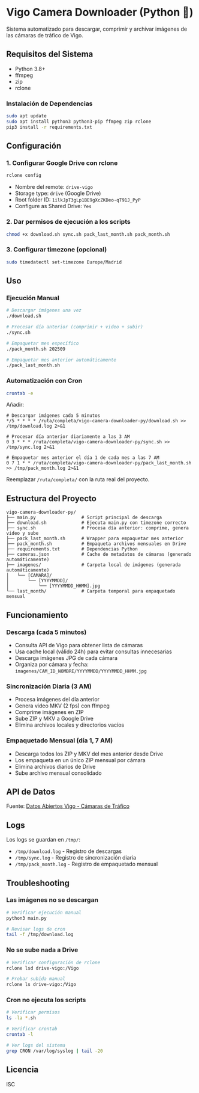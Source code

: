 # Vigo Camera Downloader (Python 🐍)

Sistema automatizado para descargar, comprimir y archivar imágenes de las cámaras de tráfico de Vigo.

## Requisitos del Sistema

- Python 3.8+
- ffmpeg
- zip
- rclone

### Instalación de Dependencias

```bash
sudo apt update
sudo apt install python3 python3-pip ffmpeg zip rclone
pip3 install -r requirements.txt
```

## Configuración

### 1. Configurar Google Drive con rclone

```bash
rclone config
```

- Nombre del remote: `drive-vigo`
- Storage type: `drive` (Google Drive)
- Root folder ID: `1ilkJpT3gLp1BE9gXcZKDeo-qT91J_PyP`
- Configure as Shared Drive: `Yes`

### 2. Dar permisos de ejecución a los scripts

```bash
chmod +x download.sh sync.sh pack_last_month.sh pack_month.sh
```

### 3. Configurar timezone (opcional)

```bash
sudo timedatectl set-timezone Europe/Madrid
```

## Uso

### Ejecución Manual

```bash
# Descargar imágenes una vez
./download.sh

# Procesar día anterior (comprimir + video + subir)
./sync.sh

# Empaquetar mes específico
./pack_month.sh 202509

# Empaquetar mes anterior automáticamente
./pack_last_month.sh
```

### Automatización con Cron

```bash
crontab -e
```

Añadir:

```cron
# Descargar imágenes cada 5 minutos
*/5 * * * * /ruta/completa/vigo-camera-downloader-py/download.sh >> /tmp/download.log 2>&1

# Procesar día anterior diariamente a las 3 AM
0 3 * * * /ruta/completa/vigo-camera-downloader-py/sync.sh >> /tmp/sync.log 2>&1

# Empaquetar mes anterior el día 1 de cada mes a las 7 AM
0 7 1 * * /ruta/completa/vigo-camera-downloader-py/pack_last_month.sh >> /tmp/pack_month.log 2>&1
```

Reemplazar `/ruta/completa/` con la ruta real del proyecto.

## Estructura del Proyecto

```
vigo-camera-downloader-py/
├── main.py                 # Script principal de descarga
├── download.sh             # Ejecuta main.py con timezone correcto
├── sync.sh                 # Procesa día anterior: comprime, genera video y sube
├── pack_last_month.sh      # Wrapper para empaquetar mes anterior
├── pack_month.sh           # Empaqueta archivos mensuales en Drive
├── requirements.txt        # Dependencias Python
├── cameras.json            # Cache de metadatos de cámaras (generado automáticamente)
├── imagenes/               # Carpeta local de imágenes (generada automáticamente)
│   └── [CAMARA]/
│       └── [YYYYMMDD]/
│           └── [YYYYMMDD_HHMM].jpg
└── last_month/             # Carpeta temporal para empaquetado mensual
```

## Funcionamiento

### Descarga (cada 5 minutos)
- Consulta API de Vigo para obtener lista de cámaras
- Usa cache local (válido 24h) para evitar consultas innecesarias
- Descarga imágenes JPG de cada cámara
- Organiza por cámara y fecha: `imagenes/CAM_ID_NOMBRE/YYYYMMDD/YYYYMMDD_HHMM.jpg`

### Sincronización Diaria (3 AM)
- Procesa imágenes del día anterior
- Genera video MKV (2 fps) con ffmpeg
- Comprime imágenes en ZIP
- Sube ZIP y MKV a Google Drive
- Elimina archivos locales y directorios vacíos

### Empaquetado Mensual (día 1, 7 AM)
- Descarga todos los ZIP y MKV del mes anterior desde Drive
- Los empaqueta en un único ZIP mensual por cámara
- Elimina archivos diarios de Drive
- Sube archivo mensual consolidado

## API de Datos

Fuente: [Datos Abiertos Vigo - Cámaras de Tráfico](https://datos.vigo.org/data/trafico/camaras-trafico.json)

## Logs

Los logs se guardan en `/tmp/`:
- `/tmp/download.log` - Registro de descargas
- `/tmp/sync.log` - Registro de sincronización diaria
- `/tmp/pack_month.log` - Registro de empaquetado mensual

## Troubleshooting

### Las imágenes no se descargan
```bash
# Verificar ejecución manual
python3 main.py

# Revisar logs de cron
tail -f /tmp/download.log
```

### No se sube nada a Drive
```bash
# Verificar configuración de rclone
rclone lsd drive-vigo:/Vigo

# Probar subida manual
rclone ls drive-vigo:/Vigo
```

### Cron no ejecuta los scripts
```bash
# Verificar permisos
ls -la *.sh

# Verificar crontab
crontab -l

# Ver logs del sistema
grep CRON /var/log/syslog | tail -20
```

## Licencia

ISC
